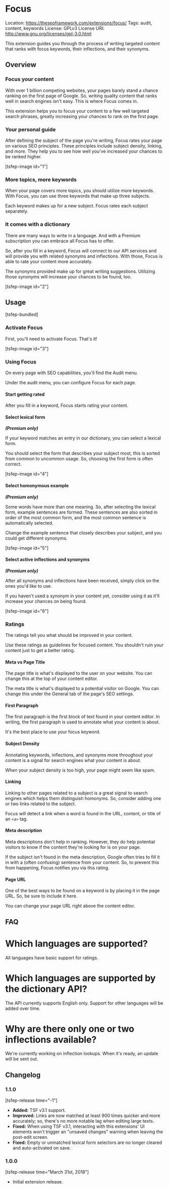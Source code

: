 # Focus
Location: https://theseoframework.com/extensions/focus/
Tags: audit, content, keywords
License: GPLv3
License URI: http://www.gnu.org/licenses/gpl-3.0.html

This extension guides you through the process of writing targeted content that ranks with focus keywords, their inflections, and their synonyms.

## Overview

### Focus your content

With over 1 billion competing websites, your pages barely stand a chance ranking on the first page of Google.
So, writing quality content that ranks well in search engines isn't easy. This is where Focus comes in.

This extension helps you to focus your content to a few well targeted search phrases, greatly increasing your chances to rank on the first page.

### Your personal guide

After defining the subject of the page you're writing, Focus rates your page on various SEO principles. These principles include subject density, linking, and more.
They help you to see how well you've increased your chances to be ranked higher.

[tsfep-image id="1"]

### More topics, more keywords

When your page covers more topics, you should utilize more keywords.
With Focus, you can use three keywords that make up three subjects.

Each keyword makes up for a new subject. Focus rates each subject separately.

### It comes with a dictionary

There are many ways to write in a language. And with a Premium subscription you can embrace all Focus has to offer.

So, after you fill in a keyword, Focus will connect to our API services and will provide you with related synonyms and inflections.
With those, Focus is able to rate your content more accurately.

The synonyms provided make up for great writing suggestions. Utilizing those synonyms will increase your chances to be found, too.

[tsfep-image id="2"]

## Usage

[tsfep-bundled]

### Activate Focus

First, you'll need to activate Focus. That's it!

[tsfep-image id="3"]

### Using Focus

On every page with SEO capabilities, you'll find the Audit menu.

Under the audit menu, you can configure Focus for each page.

#### Start getting rated

After you fill in a keyword, Focus starts rating your content.

#### Select lexical form

***(Premium only)***

If your keyword matches an entry in our dictionary, you can select a lexical form.

You should select the form that describes your subject most, this is sorted from common to uncommon usage.
So, choosing the first form is often correct.

[tsfep-image id="4"]

#### Select homonymous example

***(Premium only)***

Some words have more than one meaning. So, after selecting the lexical form, example sentences are formed.
These sentences are also sorted in order of the most common form, and the most common sentence is automatically selected.

Change the example sentence that closely describes your subject, and you could get different synonyms.

[tsfep-image id="5"]

#### Select active inflections and synonyms

***(Premium only)***

After all synonyms and inflections have been received, simply click on the ones you'd like to use.

If you haven't used a synonym in your content yet, consider using it as it'll increase your chances on being found.

[tsfep-image id="6"]

### Ratings

The ratings tell you what should be improved in your content.

Use these ratings as guidelines for focused content.
You shouldn't ruin your content just to get a better rating.

#### Meta vs Page Title

The page title is what's displayed to the user on your website.
You can change this at the top of your content editor.

The meta title is what's displayed to a potential visitor on Google.
You can change this under the General tab of the page's SEO settings.

#### First Paragraph

The first paragraph is the first block of text found in your content editor.
In writing, the first paragraph is used to annotate what your content is about.

It's the best place to use your focus keyword.

#### Subject Density

Annotating keywords, inflections, and synonyms more throughout your content is a signal for search engines what your content is about.

When your subject density is too high, your page might seem like spam.

#### Linking

Linking to other pages related to a subject is a great signal to search engines which helps them distinguish homonyms.
So, consider adding one or two links related to the subject.

Focus will detect a link when a word is found in the URL, content, or title of an `<a>` tag.

#### Meta description

Meta descriptions don't help in ranking. However, they do help potential visitors to know if the content they're looking for is on your page.

If the subject isn't found in the meta description, Google often tries to fill it in with a (often confusing) sentence from your content.
So, to prevent this from happening, Focus notifies you via this rating.

#### Page URL

One of the best ways to be found on a keyword is by placing it in the page URL. So, be sure to include it here.

You can change your page URL right above the content editor.

## FAQ

# Which languages are supported?

All languages have basic support for ratings.

# Which languages are supported by the dictionary API?

The API currently supports English only. Support for other languages will be added over time.

# Why are there only one or two inflections available?

We're currently working on inflection lookups. When it's ready, an update will be sent out.

## Changelog

### 1.1.0

[tsfep-release time="-1"]

* **Added:** TSF v3.1 support.
* **Improved:** Links are now matched at least 900 times quicker and more accurately; so, there's no more notable lag when editing large texts.
* **Fixed:** When using TSF v3.1, interacting with this extensions' UI elements won't trigger an "unsaved changes" warning when leaving the post-edit screen.
* **Fixed:** Empty or unmatched lexical form selectors are no longer cleared and auto-activated on save.

### 1.0.0

[tsfep-release time="March 31st, 2018"]

* Initial extension release.

